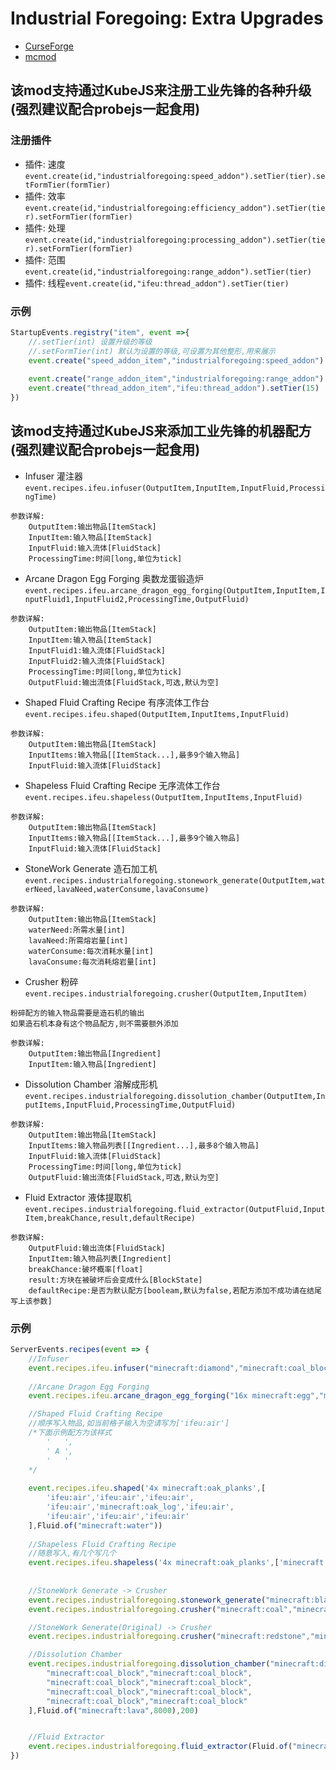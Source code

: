 # Industrial Foregoing: Extra Upgrades
- [CurseForge](https://www.curseforge.com/minecraft/mc-mods/industrial-foregoing-extra-upgrades)
- [mcmod](https://www.mcmod.cn/class/17475.html)

## 该mod支持通过KubeJS来注册工业先锋的各种升级(强烈建议配合probejs一起食用)

### 注册插件
- 插件: 速度```event.create(id,"industrialforegoing:speed_addon").setTier(tier).setFormTier(formTier)```
- 插件: 效率```event.create(id,"industrialforegoing:efficiency_addon").setTier(tier).setFormTier(formTier)```
- 插件: 处理```event.create(id,"industrialforegoing:processing_addon").setTier(tier).setFormTier(formTier)```
- 插件: 范围```event.create(id,"industrialforegoing:range_addon").setTier(tier)```
- 插件: 线程```event.create(id,"ifeu:thread_addon").setTier(tier)```

### 示例
```JavaScript
StartupEvents.registry("item", event =>{
    //.setTier(int) 设置升级的等级
    //.setFormTier(int) 默认为设置的等级,可设置为其他整形,用来展示
    event.create("speed_addon_item","industrialforegoing:speed_addon").setTier(15).setFormTier(15)
    
    event.create("range_addon_item","industrialforegoing:range_addon").setTier(15)
    event.create("thread_addon_item","ifeu:thread_addon").setTier(15)
})
```

## 该mod支持通过KubeJS来添加工业先锋的机器配方(强烈建议配合probejs一起食用)
- Infuser 灌注器```event.recipes.ifeu.infuser(OutputItem,InputItem,InputFluid,ProcessingTime)```
```
参数详解:
    OutputItem:输出物品[ItemStack]
    InputItem:输入物品[ItemStack]
    InputFluid:输入流体[FluidStack]
    ProcessingTime:时间[long,单位为tick]
```

- Arcane Dragon Egg Forging 奥数龙蛋锻造炉```event.recipes.ifeu.arcane_dragon_egg_forging(OutputItem,InputItem,InputFluid1,InputFluid2,ProcessingTime,OutputFluid)```
```
参数详解:
    OutputItem:输出物品[ItemStack]
    InputItem:输入物品[ItemStack]
    InputFluid1:输入流体[FluidStack]
    InputFluid2:输入流体[FluidStack]
    ProcessingTime:时间[long,单位为tick]
    OutputFluid:输出流体[FluidStack,可选,默认为空]
```

- Shaped Fluid Crafting Recipe 有序流体工作台```event.recipes.ifeu.shaped(OutputItem,InputItems,InputFluid)```
```
参数详解:
    OutputItem:输出物品[ItemStack]
    InputItems:输入物品[[ItemStack...],最多9个输入物品]
    InputFluid:输入流体[FluidStack]
```

- Shapeless Fluid Crafting Recipe 无序流体工作台```event.recipes.ifeu.shapeless(OutputItem,InputItems,InputFluid)```
```
参数详解:
    OutputItem:输出物品[ItemStack]
    InputItems:输入物品[[ItemStack...],最多9个输入物品]
    InputFluid:输入流体[FluidStack]
```

- StoneWork Generate 造石加工机```event.recipes.industrialforegoing.stonework_generate(OutputItem,waterNeed,lavaNeed,waterConsume,lavaConsume)```
```
参数详解:
    OutputItem:输出物品[ItemStack]
    waterNeed:所需水量[int]
    lavaNeed:所需熔岩量[int]
    waterConsume:每次消耗水量[int]
    lavaConsume:每次消耗熔岩量[int]
```

- Crusher 粉碎```event.recipes.industrialforegoing.crusher(OutputItem,InputItem)```
```
粉碎配方的输入物品需要是造石机的输出
如果造石机本身有这个物品配方,则不需要额外添加

参数详解:
	OutputItem:输出物品[Ingredient]
	InputItem:输入物品[Ingredient]
```

- Dissolution Chamber 溶解成形机```event.recipes.industrialforegoing.dissolution_chamber(OutputItem,InputItems,InputFluid,ProcessingTime,OutputFluid)```
```
参数详解:
	OutputItem:输出物品[ItemStack]
	InputItems:输入物品列表[[Ingredient...],最多8个输入物品]
	InputFluid:输入流体[FluidStack]
	ProcessingTime:时间[long,单位为tick]
	OutputFluid:输出流体[FluidStack,可选,默认为空]
```

- Fluid Extractor 液体提取机```event.recipes.industrialforegoing.fluid_extractor(OutputFluid,InputItem,breakChance,result,defaultRecipe)```
```
参数详解:
    OutputFluid:输出流体[FluidStack]
    InputItem:输入物品列表[Ingredient]
    breakChance:破坏概率[float]
    result:方块在被破坏后会变成什么[BlockState]
    defaultRecipe:是否为默认配方[booleam,默认为false,若配方添加不成功请在结尾写上该参数]
```

### 示例
```JavaScript
ServerEvents.recipes(event => {
    //Infuser
    event.recipes.ifeu.infuser("minecraft:diamond","minecraft:coal_block",Fluid.of("minecraft:lava",1000),100)
    
    //Arcane Dragon Egg Forging
    event.recipes.ifeu.arcane_dragon_egg_forging("16x minecraft:egg","minecraft:dragon_egg",Fluid.of("minecraft:water",1000),Fluid.of("minecraft:lava",1000),200,Fluid.of("minecraft:water",100))

    //Shaped Fluid Crafting Recipe
    //顺序写入物品,如当前格子输入为空请写为['ifeu:air']
    /*下面示例配方为该样式
        '   ',
        ' A ',
        '   '
    */
    
    event.recipes.ifeu.shaped('4x minecraft:oak_planks',[
        'ifeu:air','ifeu:air','ifeu:air',
        'ifeu:air','minecraft:oak_log','ifeu:air',
        'ifeu:air','ifeu:air','ifeu:air'
    ],Fluid.of("minecraft:water"))
    
    //Shapeless Fluid Crafting Recipe
    //随意写入,有几个写几个
    event.recipes.ifeu.shapeless('4x minecraft:oak_planks',['minecraft:oak_log'],Fluid.of("minecraft:water"))
    
    
    //StoneWork Generate -> Crusher
    event.recipes.industrialforegoing.stonework_generate("minecraft:blackstone",1000,1000,100,100)
    event.recipes.industrialforegoing.crusher("minecraft:coal","minecraft:blackstone")

    //StoneWork Generate(Original) -> Crusher
    event.recipes.industrialforegoing.crusher("minecraft:redstone","minecraft:netherrack")

    //Dissolution Chamber
    event.recipes.industrialforegoing.dissolution_chamber("minecraft:diamond",[
        "minecraft:coal_block","minecraft:coal_block",
        "minecraft:coal_block","minecraft:coal_block",
        "minecraft:coal_block","minecraft:coal_block",
        "minecraft:coal_block","minecraft:coal_block"
    ],Fluid.of("minecraft:lava",8000),200)


    //Fluid Extractor
    event.recipes.industrialforegoing.fluid_extractor(Fluid.of("minecraft:water",2),Item.of('minecraft:wet_sponge'),0.1,Blocks.SPONGE.defaultBlockState(),false)
})
```